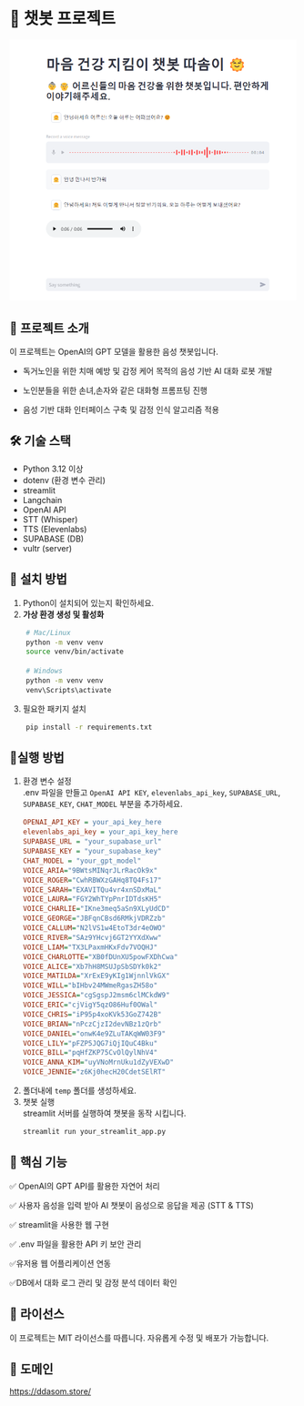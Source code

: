 # 🤖 챗봇 프로젝트
![alt text](image-1.png)
## 📌 프로젝트 소개
이 프로젝트는 OpenAI의 GPT 모델을 활용한 음성 챗봇입니다.  

- 독거노인을 위한 치매 예방 및 감정 케어 목적의 음성 기반 AI 대화 로봇 개발

- 노인분들을 위한 손녀,손자와 같은 대화형 프롬프팅 진행

- 음성 기반 대화 인터페이스 구축 및 감정 인식 알고리즘 적용

## 🛠️ 기술 스택
- Python 3.12 이상
- dotenv (환경 변수 관리)
- streamlit
- Langchain
- OpenAI API
- STT (Whisper)
- TTS (Elevenlabs) 
- SUPABASE (DB)
- vultr (server)

## 🚀 설치 방법
1. Python이 설치되어 있는지 확인하세요.
2. **가상 환경 생성 및 활성화**
```bash
    # Mac/Linux
    python -m venv venv
    source venv/bin/activate

    # Windows
    python -m venv venv
    venv\Scripts\activate    
```
3. 필요한 패키지 설치
```bash
    pip install -r requirements.txt
```
## 🚀실행 방법

1. 환경 변수 설정<br>
.env 파일을 만들고 `OpenAI API KEY`, `elevenlabs_api_key`, `SUPABASE_URL`, `SUPABASE_KEY`, `CHAT_MODEL` 부분을 추가하세요.
    ```ini
    OPENAI_API_KEY = your_api_key_here
    elevenlabs_api_key = your_api_key_here
    SUPABASE_URL = "your_supabase_url"
    SUPABASE_KEY = "your_supabase_key"
    CHAT_MODEL = "your_gpt_model"
    VOICE_ARIA="9BWtsMINqrJLrRacOk9x"
    VOICE_ROGER="CwhRBWXzGAHq8TQ4Fs17"
    VOICE_SARAH="EXAVITQu4vr4xnSDxMaL"
    VOICE_LAURA="FGY2WhTYpPnrIDTdsKH5"
    VOICE_CHARLIE="IKne3meq5aSn9XLyUdCD"
    VOICE_GEORGE="JBFqnCBsd6RMkjVDRZzb"
    VOICE_CALLUM="N2lVS1w4EtoT3dr4eOWO"
    VOICE_RIVER="SAz9YHcvj6GT2YYXdXww"
    VOICE_LIAM="TX3LPaxmHKxFdv7VOQHJ"
    VOICE_CHARLOTTE="XB0fDUnXU5powFXDhCwa"
    VOICE_ALICE="Xb7hH8MSUJpSbSDYk0k2"
    VOICE_MATILDA="XrExE9yKIg1WjnnlVkGX"
    VOICE_WILL="bIHbv24MWmeRgasZH58o"
    VOICE_JESSICA="cgSgspJ2msm6clMCkdW9"
    VOICE_ERIC="cjVigY5qzO86Huf0OWal"
    VOICE_CHRIS="iP95p4xoKVk53GoZ742B"
    VOICE_BRIAN="nPczCjzI2devNBz1zQrb"
    VOICE_DANIEL="onwK4e9ZLuTAKqWW03F9"
    VOICE_LILY="pFZP5JQG7iQjIQuC4Bku"
    VOICE_BILL="pqHfZKP75CvOlQylNhV4"
    VOICE_ANNA_KIM="uyVNoMrnUku1dZyVEXwD"
    VOICE_JENNIE="z6Kj0hecH20CdetSElRT"
    ```
3. 폴더내에 `temp` 폴더를 생성하세요. 
4. 챗봇 실행 <br>
streamlit 서버를 실행하여 챗봇을 동작 시킵니다.
    ```bash
    streamlit run your_streamlit_app.py
    ```
    
## 🎯 핵심 기능
✅ OpenAI의 GPT API를 활용한 자연어 처리

✅ 사용자 음성을 입력 받아 AI 챗봇이 음성으로 응답을 제공 (STT & TTS)

✅ streamlit을 사용한 웹 구현

✅ .env 파일을 활용한 API 키 보안 관리

✅유저용 웹 어플리케이션 연동

✅DB에서 대화 로그 관리 및 감정 분석 데이터 확인

## 📄 라이선스
이 프로젝트는 MIT 라이선스를 따릅니다. 자유롭게 수정 및 배포가 가능합니다.

## 📄 도메인
https://ddasom.store/
